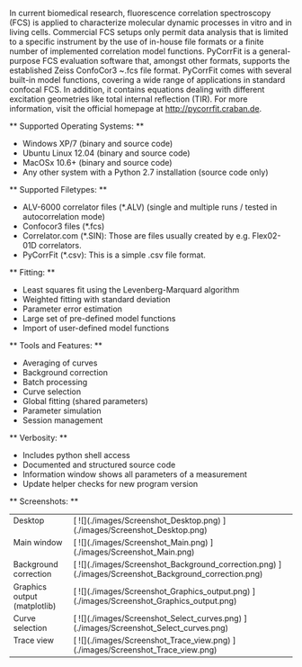 In current biomedical research, fluorescence correlation spectroscopy (FCS) is  applied
to characterize molecular dynamic processes in vitro and in living cells.  Commercial
FCS setups only permit data analysis that is limited to  a specific instrument by
the use of in-house file formats or a  finite number of implemented correlation
model functions. PyCorrFit is a general-purpose FCS evaluation software that,
amongst other formats, supports the established Zeiss ConfoCor3 ~.fcs  file format.
PyCorrFit comes with several built-in model functions, covering a wide range of
applications in standard confocal FCS. In addition, it contains equations dealing
with different excitation geometries like total internal reflection (TIR). For more
information, visit the official homepage at
http://pycorrfit.craban.de.


** Supported Operating Systems: **
- Windows XP/7 (binary and source code)  
- Ubuntu Linux 12.04 (binary and source code) 
- MacOSx 10.6+ (binary and source code) 
- Any other system with a Python 2.7 installation (source code only) 

** Supported Filetypes: **
- ALV-6000 correlator files (*.ALV) (single and multiple runs / tested in autocorrelation mode) 
- Confocor3 files (*.fcs)
- Correlator.com (*.SIN): Those are files usually created by e.g. Flex02-01D correlators.
- PyCorrFit (*.csv): This is a simple .csv file format.        

** Fitting: **
- Least squares fit using the Levenberg-Marquard algorithm
- Weighted fitting with standard deviation
- Parameter error estimation 
- Large set of pre-defined model functions 
- Import of user-defined model functions 

** Tools and Features: **
- Averaging of curves
- Background correction
- Batch processing
- Curve selection
- Global fitting (shared parameters)
- Parameter simulation
- Session management

** Verbosity: **
- Includes python shell access
- Documented and structured source code
- Information window shows all parameters of a measurement
- Update helper checks for new program version

** Screenshots: **

<table>
<tr>
  <td  valign="top">Desktop</td>
  <td>[ ![](./images/Screenshot_Desktop.png) ](./images/Screenshot_Desktop.png)</td>
</tr>

<tr>
  <td  valign="top">Main  window</td>
  <td>[ ![](./images/Screenshot_Main.png) ](./images/Screenshot_Main.png)</td>
</tr>

<tr>
  <td  valign="top">Background correction</td>
  <td>[ ![](./images/Screenshot_Background_correction.png) ](./images/Screenshot_Background_correction.png)</td>
</tr>

<tr>
  <td  valign="top">Graphics  output  (matplotlib)</td>
  <td>[ ![](./images/Screenshot_Graphics_output.png) ](./images/Screenshot_Graphics_output.png)</td>
</tr>

<tr>
  <td  valign="top">Curve  selection</td>
  <td>[ ![](./images/Screenshot_Select_curves.png) ](./images/Screenshot_Select_curves.png)</td>
</tr>

<tr>
  <td  valign="top">Trace  view</td>
  <td>[ ![](./images/Screenshot_Trace_view.png) ](./images/Screenshot_Trace_view.png)</td>
</tr>

</table>
